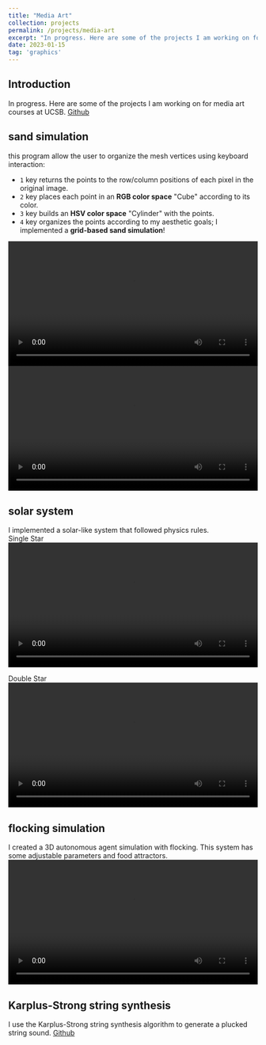 ```yaml
---
title: "Media Art"
collection: projects
permalink: /projects/media-art
excerpt: "In progress. Here are some of the projects I am working on for media art courses at UCSB. 1.sand simulation 2.solar system 3.flocking simulation 4. Karplus-Strong string <br/><img src='/images/MediaArt.png'>"
date: 2023-01-15
tag: 'graphics'
---
```

## Introduction
In progress. Here are some of the projects I am working on for media art courses at UCSB.
[Github](https://github.com/jinjinhe2001/MAT201B)  

## sand simulation
this program allow the user to organize the mesh vertices using keyboard interaction:
- `1` key returns the points to the row/column positions of each pixel in the original image.
- `2` key places each point in an **RGB color space** "Cube" according to its color.
- `3` key builds an **HSV color space** "Cylinder" with the points.
- `4` key organizes the points according to my aesthetic goals; I implemented a **grid-based sand simulation**!  
  
<video width="100%" height="auto" controls>
    <source src="https://user-images.githubusercontent.com/72654824/212613269-d50daa3a-6753-4c8d-ac52-f4925f323c8b.mp4" type="video/mp4">
</video>


<video width="100%" height="auto" controls>
    <source src="https://user-images.githubusercontent.com/72654824/212613271-75de9dac-41a8-4051-be9e-16a968659f5f.mp4" type="video/mp4">
</video>

## solar system
I implemented a solar-like system that followed physics rules.  
Single Star   
<video width="100%" height="auto" controls>
    <source src="https://user-images.githubusercontent.com/72654824/214513632-7bc50f95-7dee-4065-be2e-a7bc44e47d38.mp4" type="video/mp4">
</video>

Double Star   
<video width="100%" height="auto" controls>
    <source src="https://user-images.githubusercontent.com/72654824/214513686-5abb23c7-c063-40ac-8536-b01d09e58033.mp4" type="video/mp4">
</video>

## flocking simulation
I created a 3D autonomous agent simulation with flocking. This system has some adjustable parameters and food attractors.  
<video width="100%" height="auto" controls>
    <source src="https://user-images.githubusercontent.com/72654824/216526465-cb2ca956-4ab0-403f-ada4-5a6627e535f8.mp4" type="video/mp4">
</video>

## Karplus-Strong string synthesis 
I use the Karplus-Strong string synthesis algorithm to generate a plucked string sound.
[Github](https://github.com/jinjinhe2001/MAT240B/tree/main/Assignment3/MAT-240B-2023-Karplus-Strong)